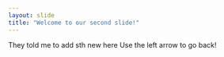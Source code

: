 ```yaml
---
layout: slide
title: "Welcome to our second slide!"
---
```

They told me to add sth new here
Use the left arrow to go back!
